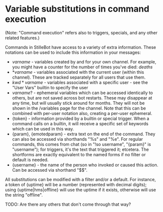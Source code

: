 Variable substitutions in command execution
===========================================

(Note: "Command execution" refers also to triggers, specials, and any other
related features.)

Commands in StilleBot have access to a variety of extra information. These
notations can be used to include this information in your messages:

* $varname$ - variables created by and for your own channel. For example,
  you might have a counter for the number of times you've died: $deaths$
* $*varname$ - variables associated with the current user (within this
  channel). These are tracked separately for all users that use them.
* $kwd*varname$ - variables associated with a specific user - see the
  "User Vars" builtin to specify the user
* $varname?$ - ephemeral variables which can be accessed identically to
  others, but are not saved across bot restarts. These may disappear at
  any time, but will usually stick around for months. They will not be
  shown in the /variables page for the channel. Note that this can be
  combined with per-user notation also, creating a per-user ephemeral.
* {token} - information provided by a builtin or special trigger. When a
  command calls on a builtin, it will receive a specific set of keywords
  which can be used in this way.
* {param}, {emotedparam} - extra text on the end of the command. They can
  also be accessed via shorthands "%s" and "%e". For regular commands, this
  comes from chat (so in "!so username", "{param}" is "username"); for
  triggers, it's the text that triggered it; etcetera. The shortforms are
  exactly equivalent to the named forms if no filter or default is needed.
* {username} - the name of the person who invoked or caused this action.
  Can be accessed via shorthand "$$".

All substitutions can be modified with a filter and/or a default. For
instance, a token of {uptime} will be a number (represented with decimal
digits); using {uptime|hms|offline} will use the uptime if it exists,
otherwise will use the string "offline".

TODO: Are there any others that don't come through that way?
